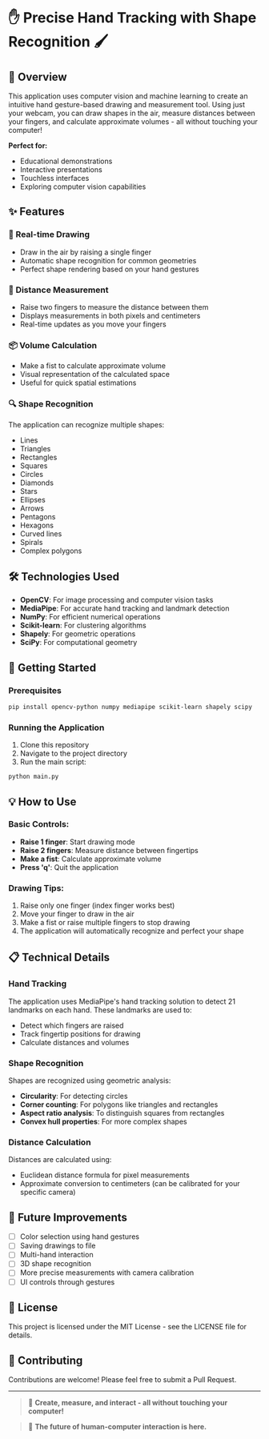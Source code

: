 # ✋ Precise Hand Tracking with Shape Recognition 🖌️

## 🌟 Overview

This application uses computer vision and machine learning to create an intuitive hand gesture-based drawing and measurement tool. Using just your webcam, you can draw shapes in the air, measure distances between your fingers, and calculate approximate volumes - all without touching your computer!

**Perfect for:**
- Educational demonstrations
- Interactive presentations
- Touchless interfaces
- Exploring computer vision capabilities

## ✨ Features

### 🎨 Real-time Drawing
- Draw in the air by raising a single finger
- Automatic shape recognition for common geometries
- Perfect shape rendering based on your hand gestures

### 📏 Distance Measurement
- Raise two fingers to measure the distance between them
- Displays measurements in both pixels and centimeters
- Real-time updates as you move your fingers

### 📦 Volume Calculation
- Make a fist to calculate approximate volume
- Visual representation of the calculated space
- Useful for quick spatial estimations

### 🔍 Shape Recognition
The application can recognize multiple shapes:
- Lines
- Triangles
- Rectangles
- Squares
- Circles
- Diamonds
- Stars
- Ellipses
- Arrows
- Pentagons
- Hexagons
- Curved lines
- Spirals
- Complex polygons

## 🛠️ Technologies Used

- **OpenCV**: For image processing and computer vision tasks
- **MediaPipe**: For accurate hand tracking and landmark detection
- **NumPy**: For efficient numerical operations
- **Scikit-learn**: For clustering algorithms
- **Shapely**: For geometric operations
- **SciPy**: For computational geometry

## 🚀 Getting Started

### Prerequisites

```bash
pip install opencv-python numpy mediapipe scikit-learn shapely scipy
```

### Running the Application

1. Clone this repository
2. Navigate to the project directory
3. Run the main script:

```bash
python main.py
```

## 💡 How to Use

### Basic Controls:
- **Raise 1 finger**: Start drawing mode
- **Raise 2 fingers**: Measure distance between fingertips
- **Make a fist**: Calculate approximate volume
- **Press 'q'**: Quit the application

### Drawing Tips:
1. Raise only one finger (index finger works best)
2. Move your finger to draw in the air
3. Make a fist or raise multiple fingers to stop drawing
4. The application will automatically recognize and perfect your shape

## 📋 Technical Details

### Hand Tracking
The application uses MediaPipe's hand tracking solution to detect 21 landmarks on each hand. These landmarks are used to:
- Detect which fingers are raised
- Track fingertip positions for drawing
- Calculate distances and volumes

### Shape Recognition
Shapes are recognized using geometric analysis:
- **Circularity**: For detecting circles
- **Corner counting**: For polygons like triangles and rectangles
- **Aspect ratio analysis**: To distinguish squares from rectangles
- **Convex hull properties**: For more complex shapes

### Distance Calculation
Distances are calculated using:
- Euclidean distance formula for pixel measurements
- Approximate conversion to centimeters (can be calibrated for your specific camera)

## 🔮 Future Improvements

- [ ] Color selection using hand gestures
- [ ] Saving drawings to file
- [ ] Multi-hand interaction
- [ ] 3D shape recognition
- [ ] More precise measurements with camera calibration
- [ ] UI controls through gestures

## 📝 License

This project is licensed under the MIT License - see the LICENSE file for details.

## 🤝 Contributing

Contributions are welcome! Please feel free to submit a Pull Request.

---

> 💪 **Create, measure, and interact - all without touching your computer!**

> 🌈 **The future of human-computer interaction is here.**